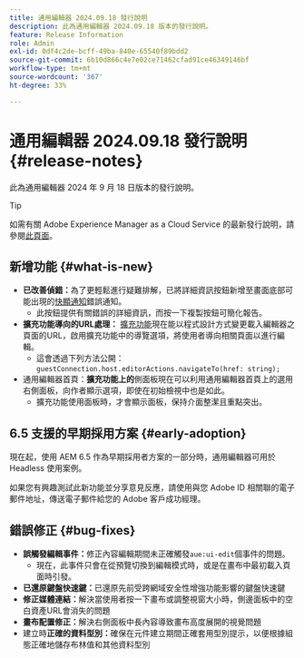 ```yaml
---
title: 通用編輯器 2024.09.18 發行說明
description: 此為通用編輯器 2024.09.18 版本的發行說明。
feature: Release Information
role: Admin
exl-id: 0df4c2de-bcff-49ba-840e-65540f89bdd2
source-git-commit: 6b10d866c4e7e02ce71462cfad91ce46349146bf
workflow-type: tm+mt
source-wordcount: '367'
ht-degree: 33%

---
```


# 通用編輯器 2024.09.18 發行說明 {#release-notes}

此為通用編輯器 2024 年 9 月 18 日版本的發行說明。

>[!TIP]
>
>如需有關 Adobe Experience Manager as a Cloud Service 的最新發行說明，請參閱[此頁面](/help/release-notes/release-notes-cloud/release-notes-current.md)。

## 新增功能 {#what-is-new}

* **已改善偵錯：**&#x200B;為了更輕鬆進行疑難排解，已將詳細資訊按鈕新增至畫面底部可能出現的[快顯通知](https://spectrum.adobe.com/page/toast/)錯誤通知。
   * 此按鈕提供有關錯誤的詳細資訊，而按一下複製按鈕可簡化報告。
* **擴充功能導向的URL處理：** [擴充功能](/help/implementing/universal-editor/customizing.md#extending)現在能以程式設計方式變更載入編輯器之頁面的URL，啟用擴充功能中的導覽選項，將使用者導向相關頁面以進行編輯。
   * 這會透過下列方法公開： `guestConnection.host.editorActions.navigateTo(href: string);`
* 通用編輯器首頁：**擴充功能上的**&#x200B;側面板現在可以利用通用編輯器首頁上的選用右側面板，向作者顯示選項，即使在初始檢視中也是如此。
   * 擴充功能使用面板時，才會顯示面板，保持介面整潔且重點突出。

## 6.5 支援的早期採用方案 {#early-adoption}

現在起，使用 AEM 6.5 作為早期採用者方案的一部分時，通用編輯器可用於 Headless 使用案例。

如果您有興趣測試此新功能並分享意見反應，請使用與您 Adobe ID 相關聯的電子郵件地址，傳送電子郵件給您的 Adobe 客戶成功經理。

## 錯誤修正 {#bug-fixes}

* **誤觸發編輯事件：**&#x200B;修正內容編輯期間未正確觸發`aue:ui-edit`個事件的問題。
   * 現在，此事件只會在從預覽切換到編輯模式時，或是在畫布中最初載入頁面時引發。
* **已還原鍵盤快速鍵：**&#x200B;已還原先前受跨網域安全性增強功能影響的鍵盤快速鍵
* **修正媒體連結：**&#x200B;解決當使用者按一下畫布或調整視窗大小時，側邊面板中的空白資產URL會消失的問題
* **畫布配置修正：**&#x200B;解決右側面板中長內容導致畫布高度展開的視覺問題
* 建立時&#x200B;**正確的資料型別：**&#x200B;確保在元件建立期間正確套用型別提示，以便根據組態正確地儲存布林值和其他資料型別
